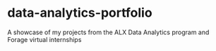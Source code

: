 # data-analytics-portfolio
A showcase of my projects from the ALX Data Analytics program and Forage virtual internships
